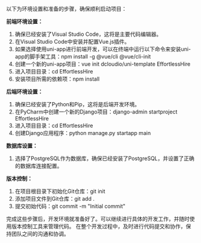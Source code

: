 以下为环境设置和准备的步骤，确保顺利启动项目：

**前端环境设置：**
1. 确保已经安装了Visual Studio Code，这将是主要代码编辑器。
2. 在Visual Studio Code中安装并配置Vue.js插件。
3. 如果选择使用uni-app进行前端开发，可以在终端中运行以下命令来安装uni-app的脚手架工具：npm install -g @vue/cli @vue/cli-init
4. 创建一个新的uni-app项目：vue init dcloudio/uni-template EffortlessHire
5. 进入项目目录：cd EffortlessHire
6. 安装项目所需的依赖项：npm install

**后端环境设置：**
1. 确保已经安装了Python和Pip，这将是后端开发环境。
2. 在PyCharm中创建一个新的Django项目：django-admin startproject EffortlessHire
3. 进入项目目录：cd EffortlessHire
4. 创建Django应用程序：python manage.py startapp main

**数据库设置：**
1. 选择了PostgreSQL作为数据库，确保已经安装了PostgreSQL，并设置了正确的数据库连接配置。

**版本控制：**
1. 在项目根目录下初始化Git仓库：git init
2. 添加项目文件到Git仓库：git add .
3. 提交初始代码：git commit -m "Initial commit"

完成这些步骤后，开发环境就准备好了。可以继续进行具体的开发工作，并随时使用版本控制工具来管理代码。
在整个开发过程中，及时进行代码提交和协作，保持团队之间的沟通和协调。
